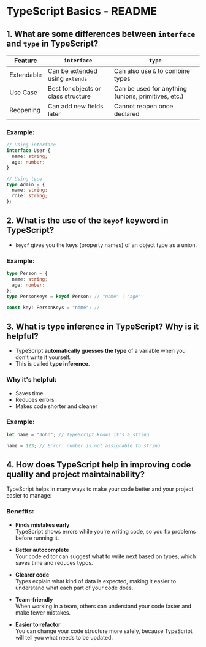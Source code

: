 # TypeScript Basics - README

## 1. What are some differences between `interface` and `type` in TypeScript?

| Feature         | `interface`                          | `type`                                     |
|-----------------|--------------------------------------|---------------------------------------------|
| Extendable      | Can be extended using `extends`      | Can also use `&` to combine types           |
| Use Case        | Best for objects or class structure  | Can be used for anything (unions, primitives, etc.) |
| Reopening       | Can add new fields later             | Cannot reopen once declared                 |

### Example:

```ts
// Using interface
interface User {
  name: string;
  age: number;
}

// Using type
type Admin = {
  name: string;
  role: string;
};
```


## 2. What is the use of the `keyof` keyword in TypeScript?

- `keyof` gives you the keys (property names) of an object type as a union.

### Example:

```ts
type Person = {
  name: string;
  age: number;
};
type PersonKeys = keyof Person; // "name" | "age"

const key: PersonKeys = "name"; // 

```
## 3. What is type inference in TypeScript? Why is it helpful?

- TypeScript **automatically guesses the type** of a variable when you don't write it yourself.
- This is called **type inference**.

### Why it's helpful:
- Saves time  
- Reduces errors   
- Makes code shorter and cleaner 

### Example:

```ts
let name = "John"; // TypeScript knows it's a string

name = 123; // Error: number is not assignable to string
```


## 4. How does TypeScript help in improving code quality and project maintainability?

TypeScript helps in many ways to make your code better and your project easier to manage:

### Benefits:

- **Finds mistakes early**  
  TypeScript shows errors while you're writing code, so you fix problems before running it.

- **Better autocomplete**  
  Your code editor can suggest what to write next based on types, which saves time and reduces typos.

- **Clearer code**  
  Types explain what kind of data is expected, making it easier to understand what each part of your code does.

- **Team-friendly**  
  When working in a team, others can understand your code faster and make fewer mistakes.

- **Easier to refactor**  
  You can change your code structure more safely, because TypeScript will tell you what needs to be updated.
